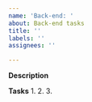 ```yaml
---
name: 'Back-end: '
about: Back-end tasks
title: ''
labels: ''
assignees: ''

---
```


**Description**


**Tasks**
1.
2.
3.
